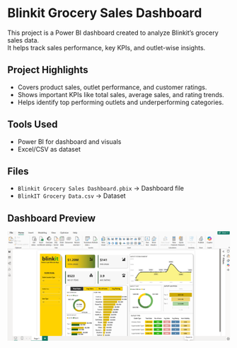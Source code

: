 # Blinkit Grocery Sales Dashboard  

This project is a Power BI dashboard created to analyze Blinkit’s grocery sales data.  
It helps track sales performance, key KPIs, and outlet-wise insights.  

## Project Highlights  
- Covers product sales, outlet performance, and customer ratings.  
- Shows important KPIs like total sales, average sales, and rating trends.  
- Helps identify top performing outlets and underperforming categories.  

## Tools Used  
- Power BI for dashboard and visuals  
- Excel/CSV as dataset  

## Files  
- `Blinkit Grocery Sales Dashboard.pbix` → Dashboard file  
- `BlinkIT Grocery Data.csv` → Dataset  

## Dashboard Preview  
![Dashboard Overview](dashboard_overview.png)
